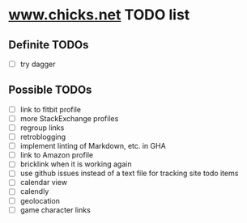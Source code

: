 # www.chicks.net TODO list

## Definite TODOs
- [ ] try dagger

## Possible TODOs
- [ ] link to fitbit profile
- [ ] more StackExchange profiles
- [ ] regroup links
- [ ] retroblogging
- [ ] implement linting of Markdown, etc. in GHA
- [ ] link to Amazon profile
- [ ] bricklink when it is working again
- [ ] use github issues instead of a text file for tracking site todo items
- [ ] calendar view
- [ ] calendly
- [ ] geolocation
- [ ] game character links
